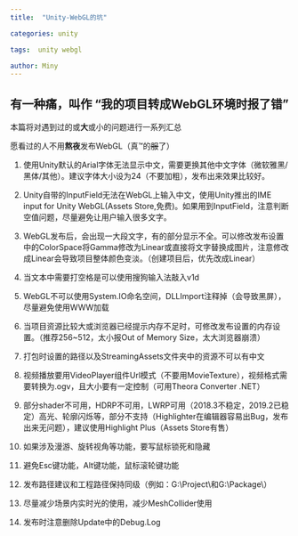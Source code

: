 ```yaml
---
title:  "Unity-WebGL的坑"

categories: unity

tags:  unity webgl

author: Miny
---
```


## 有一种痛，叫作 “我的项目转成**WebGL**环境时报了错”

本篇将对遇到过的或**大**或小的问题进行一系列汇总

愿看过的人不用**熬夜**发布WebGL（真™的~~服~~了）

1. 使用Unity默认的Arial字体无法显示中文，需要更换其他中文字体（微软雅黑/黑体/其他）。建议字体大小设为24（不要加粗），发布出来效果比较好。

2. Unity自带的InputField无法在WebGL上输入中文，使用Unity推出的IME input for Unity WebGL(Assets Store,免费)。如果用到InputField，注意判断空值问题，尽量避免让用户输入很多文字。

3. WebGL发布后，会出现一大段文字，有的部分显示不全。可以修改发布设置中的ColorSpace将Gamma修改为Linear或直接将文字替换成图片，注意修改成Linear会导致项目整体颜色变淡。（创建项目后，优先改成Linear）

4. 当文本中需要打空格是可以使用搜狗输入法敲入v1d

5. WebGL不可以使用System.IO命名空间，DLLImport注释掉（会导致黑屏），尽量避免使用WWW加载

6. 当项目资源比较大或浏览器已经提示内存不足时，可修改发布设置的内存设置。（推荐256~512，太小报Out of Memory Size，太大浏览器崩溃）

7.  打包时设置的路径以及StreamingAssets文件夹中的资源不可以有中文

8. 视频播放要用VideoPlayer组件Url模式（不要用MovieTexture），视频格式需要转换为.ogv，且大小要有一定控制（可用Theora Converter .NET）

9. 部分shader不可用，HDRP不可用，LWRP可用（2018.3不稳定，2019.2已稳定）高光、轮廓闪烁等，部分不支持（Highlighter在编辑器容易出Bug，发布出来无问题），建议使用Highlight Plus（Assets Store有售）

10. 如果涉及漫游、旋转视角等功能，要写鼠标锁死和隐藏

11. 避免Esc键功能，Alt键功能，鼠标滚轮键功能

12. 发布路径建议和工程路径保持同级（例如：G:\Project\和G:\Package\）

13. 尽量减少场景内实时光的使用，减少MeshCollider使用

14. 发布时注意删除Update中的Debug.Log

